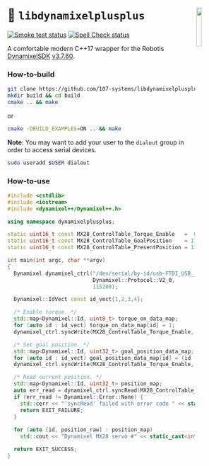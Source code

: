 <a href="https://107-systems.org/"><img align="right" src="https://raw.githubusercontent.com/107-systems/.github/main/logo/107-systems.png" width="15%"></a>
:floppy_disk: `libdynamixelplusplus`
====================================
[![Smoke test status](https://github.com/107-systems/libdynamixelplusplus/actions/workflows/smoke-test.yml/badge.svg)](https://github.com/107-systems/libdynamixelplusplus/actions/workflows/smoke-test.yml)
[![Spell Check status](https://github.com/107-systems/libdynamixelplusplus/actions/workflows/spell-check.yml/badge.svg)](https://github.com/107-systems/libdynamixelplusplus/actions/workflows/spell-check.yml)

A comfortable modern C++17 wrapper for the Robotis [DynamixelSDK](https://github.com/ROBOTIS-GIT/DynamixelSDK) [v3.7.60](https://github.com/ROBOTIS-GIT/DynamixelSDK/releases/tag/3.7.60).

### How-to-build
```bash
git clone https://github.com/107-systems/libdynamixelplusplus && cd libdynamixelplusplus
mkdir build && cd build
cmake .. && make
```
or
```bash
cmake -DBUILD_EXAMPLES=ON .. && make
```
**Note**: You may want to add your user to the `dialout` group in order to access serial devices.
```bash
sudo useradd $USER dialout
```

### How-to-use
```C++
#include <cstdlib>
#include <iostream>
#include <dynamixel++/Dynamixel++.h>

using namespace dynamixelplusplus;

static uint16_t const MX28_ControlTable_Torque_Enable   =  64;
static uint16_t const MX28_ControlTable_GoalPosition    = 116;
static uint16_t const MX28_ControlTable_PresentPosition = 132;

int main(int argc, char **argv)
{
  Dynamixel dynamixel_ctrl("/dev/serial/by-id/usb-FTDI_USB__-__Serial_Converter_FT4NNZ55-if00-port0",
                           Dynamixel::Protocol::V2_0,
                           115200);

  Dynamixel::IdVect const id_vect{1,2,3,4};

  /* Enable torque. */
  std::map<Dynamixel::Id, uint8_t> torque_on_data_map;
  for (auto id : id_vect) torque_on_data_map[id] = 1;
  dynamixel_ctrl.syncWrite(MX28_ControlTable_Torque_Enable, torque_on_data_map);

  /* Set goal position. */
  std::map<Dynamixel::Id, uint32_t> goal_position_data_map;
  for (auto id : id_vect) goal_position_data_map[id] = (id - 1) * 1024;
  dynamixel_ctrl.syncWrite(MX28_ControlTable_Torque_Enable, goal_position_data_map);

  /* Read current position. */
  std::map<Dynamixel::Id, uint32_t> position_map;
  auto err_read = dynamixel_ctrl.syncRead(MX28_ControlTable_PresentPosition, id_vect, position_map);
  if (err_read != Dynamixel::Error::None) {
    std::cerr << "'syncRead' failed with error code " << static_cast<int>(err_read) << std::endl;
    return EXIT_FAILURE;
  }
  
  for (auto [id, position_raw] : position_map)
    std::cout << "Dynamixel MX28 servo #" << static_cast<int>(id) << ": " << position_raw << std::endl;

  return EXIT_SUCCESS;
}
```
